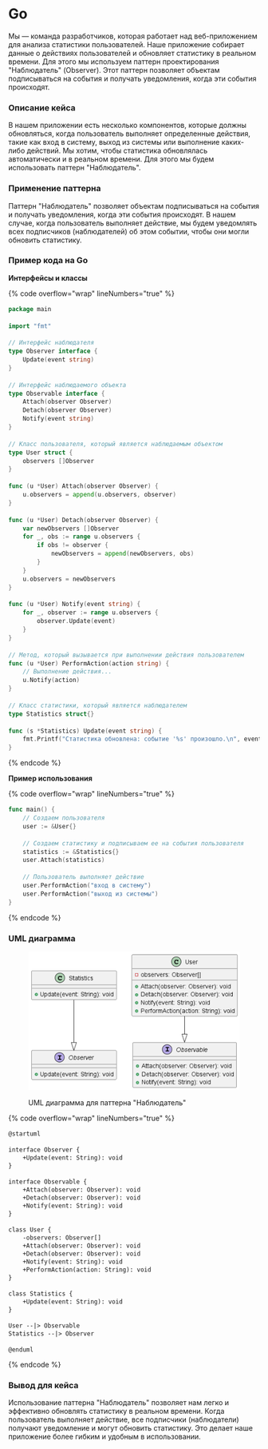 # Go

Мы — команда разработчиков, которая работает над веб-приложением для анализа статистики пользователей. Наше приложение собирает данные о действиях пользователей и обновляет статистику в реальном времени. Для этого мы используем паттерн проектирования "Наблюдатель" (Observer). Этот паттерн позволяет объектам подписываться на события и получать уведомления, когда эти события происходят.

### Описание кейса

В нашем приложении есть несколько компонентов, которые должны обновляться, когда пользователь выполняет определенные действия, такие как вход в систему, выход из системы или выполнение каких-либо действий. Мы хотим, чтобы статистика обновлялась автоматически и в реальном времени. Для этого мы будем использовать паттерн "Наблюдатель".

### Применение паттерна

Паттерн "Наблюдатель" позволяет объектам подписываться на события и получать уведомления, когда эти события происходят. В нашем случае, когда пользователь выполняет действие, мы будем уведомлять всех подписчиков (наблюдателей) об этом событии, чтобы они могли обновить статистику.

### Пример кода на Go

**Интерфейсы и классы**

{% code overflow="wrap" lineNumbers="true" %}
```go
package main

import "fmt"

// Интерфейс наблюдателя
type Observer interface {
    Update(event string)
}

// Интерфейс наблюдаемого объекта
type Observable interface {
    Attach(observer Observer)
    Detach(observer Observer)
    Notify(event string)
}

// Класс пользователя, который является наблюдаемым объектом
type User struct {
    observers []Observer
}

func (u *User) Attach(observer Observer) {
    u.observers = append(u.observers, observer)
}

func (u *User) Detach(observer Observer) {
    var newObservers []Observer
    for _, obs := range u.observers {
        if obs != observer {
            newObservers = append(newObservers, obs)
        }
    }
    u.observers = newObservers
}

func (u *User) Notify(event string) {
    for _, observer := range u.observers {
        observer.Update(event)
    }
}

// Метод, который вызывается при выполнении действия пользователем
func (u *User) PerformAction(action string) {
    // Выполнение действия...
    u.Notify(action)
}

// Класс статистики, который является наблюдателем
type Statistics struct{}

func (s *Statistics) Update(event string) {
    fmt.Printf("Статистика обновлена: событие '%s' произошло.\n", event)
}
```
{% endcode %}

**Пример использования**

{% code overflow="wrap" lineNumbers="true" %}
```go
func main() {
    // Создаем пользователя
    user := &User{}

    // Создаем статистику и подписываем ее на события пользователя
    statistics := &Statistics{}
    user.Attach(statistics)

    // Пользователь выполняет действие
    user.PerformAction("вход в систему")
    user.PerformAction("выход из системы")
}
```
{% endcode %}

### UML диаграмма

<figure><img src="../../../../../.gitbook/assets/image (1).png" alt=""><figcaption><p>UML диаграмма для паттерна "Наблюдатель"</p></figcaption></figure>

{% code overflow="wrap" lineNumbers="true" %}
```plantuml
@startuml

interface Observer {
    +Update(event: String): void
}

interface Observable {
    +Attach(observer: Observer): void
    +Detach(observer: Observer): void
    +Notify(event: String): void
}

class User {
    -observers: Observer[]
    +Attach(observer: Observer): void
    +Detach(observer: Observer): void
    +Notify(event: String): void
    +PerformAction(action: String): void
}

class Statistics {
    +Update(event: String): void
}

User --|> Observable
Statistics --|> Observer

@enduml
```
{% endcode %}

### Вывод для кейса

Использование паттерна "Наблюдатель" позволяет нам легко и эффективно обновлять статистику в реальном времени. Когда пользователь выполняет действие, все подписчики (наблюдатели) получают уведомление и могут обновить статистику. Это делает наше приложение более гибким и удобным в использовании.

